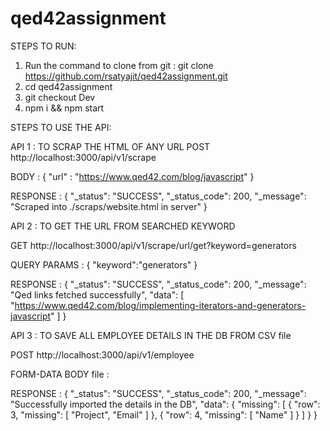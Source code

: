 # qed42assignment

STEPS TO RUN:

1) Run the command to clone from git  : git clone https://github.com/rsatyajit/qed42assignment.git
2) cd qed42assignment 
3) git checkout Dev
4) npm i && npm start

STEPS TO USE THE API:

API 1 : TO SCRAP THE HTML OF ANY URL
POST http://localhost:3000/api/v1/scrape

BODY :
{
	"url" : "https://www.qed42.com/blog/javascript"
}

RESPONSE : 
{
    "_status": "SUCCESS",
    "_status_code": 200,
    "_message": "Scraped into ./scraps/website.html in server"
}

API 2 : TO GET THE URL FROM SEARCHED KEYWORD

GET http://localhost:3000/api/v1/scrape/url/get?keyword=generators

QUERY PARAMS : 
{
    "keyword":"generators"
}

RESPONSE : 
{
    "_status": "SUCCESS",
    "_status_code": 200,
    "_message": "Qed links fetched successfully",
    "data": [
        "https://www.qed42.com/blog/implementing-iterators-and-generators-javascript"
    ]
}

API 3 : TO SAVE ALL EMPLOYEE DETAILS IN THE DB FROM CSV file

POST http://localhost:3000/api/v1/employee

FORM-DATA BODY
file : <FILE OBJECT>

RESPONSE : 
{
    "_status": "SUCCESS",
    "_status_code": 200,
    "_message": "Successfully imported the details in the DB",
    "data": {
        "missing": [
            {
                "row": 3,
                "missing": [
                    "Project",
                    "Email"
                ]
            },
            {
                "row": 4,
                "missing": [
                    "Name"
                ]
            }
        ]
    }
}